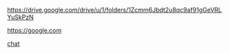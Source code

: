 

https://drive.google.com/drive/u/1/folders/1Zcmm6Jbdt2u8qc9af91gGeVRLYuSkPzN 


https://google.com


[chat](https://chat.deepseek.com/a/chat/s/198b3344-7ec2-4035-b39b-538a7160a612)
